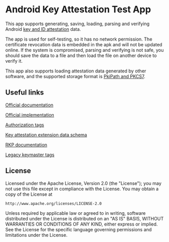 Android Key Attestation Test App
==============================

This app supports generating, saving, loading, parsing and verifying Android [key and ID attestation](https://source.android.com/docs/security/features/keystore/attestation) data.

The app is used for self-testing, so it has no network permission. The certificate revocation data is embedded in the apk and will not be updated online. If the system is compromised, parsing and verifying is not safe, you should save the data to a file and then load the file on another device to verify it.

This app also supports loading attestation data generated by other software, and the supported storage format is [PkiPath and PKCS7](https://docs.oracle.com/en/java/javase/17/docs/specs/security/standard-names.html#certpath-encodings).

Useful links
---

[Official documentation](https://developer.android.com/privacy-and-security/security-key-attestation)

[Official implementation](https://cs.android.com/android/platform/superproject/main/+/main:frameworks/base/services/core/java/com/android/server/security/AttestationVerificationPeerDeviceVerifier.java)

[Authorization tags](https://cs.android.com/android/platform/superproject/+/main:hardware/interfaces/security/keymint/aidl/android/hardware/security/keymint/Tag.aidl)

[Key attestation extension data schema](https://cs.android.com/android/platform/superproject/+/main:hardware/interfaces/security/keymint/aidl/android/hardware/security/keymint/KeyCreationResult.aidl)

[RKP documentation](https://cs.android.com/android/platform/superproject/+/main:hardware/interfaces/security/rkp/README.md)

[Legacy keymaster tags](https://cs.android.com/android/platform/superproject/+/main:hardware/interfaces/keymaster/3.0/types.hal)

License
-------

Licensed under the Apache License, Version 2.0 (the "License");
you may not use this file except in compliance with the License.
You may obtain a copy of the License at

    http://www.apache.org/licenses/LICENSE-2.0

Unless required by applicable law or agreed to in writing, software
distributed under the License is distributed on an "AS IS" BASIS,
WITHOUT WARRANTIES OR CONDITIONS OF ANY KIND, either express or implied.
See the License for the specific language governing permissions and
limitations under the License.
